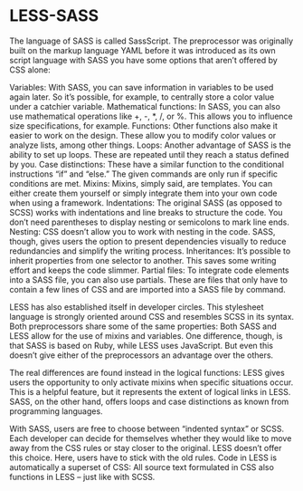 # LESS-SASS
The language of SASS is called SassScript. The preprocessor was originally built on the markup language YAML before it was introduced as its own script language with SASS you have some options that aren’t offered by CSS alone:

Variables: With SASS, you can save information in variables to be used again later. So it’s possible, for example, to centrally store a color value under a catchier variable.
Mathematical functions: In SASS, you can also use mathematical operations like +, -, *, /, or %. This allows you to influence size specifications, for example.
Functions: Other functions also make it easier to work on the design. These allow you to modify color values or analyze lists, among other things.
Loops: Another advantage of SASS is the ability to set up loops. These are repeated until they reach a status defined by you.
Case distinctions: These have a similar function to the conditional instructions “if” and “else.” The given commands are only run if specific conditions are met.
Mixins: Mixins, simply said, are templates. You can either create them yourself or simply integrate them into your own code when using a framework.
Indentations: The original SASS (as opposed to SCSS) works with indentations and line breaks to structure the code. You don’t need parentheses to display nesting or semicolons to mark line ends.
Nesting: CSS doesn’t allow you to work with nesting in the code. SASS, though, gives users the option to present dependencies visually to reduce redundancies and simplify the writing process.
Inheritances: It’s possible to inherit properties from one selector to another. This saves some writing effort and keeps the code slimmer.
Partial files: To integrate code elements into a SASS file, you can also use partials. These are files that only have to contain a few lines of CSS and are imported into a SASS file by command.


LESS has also established itself in developer circles. This stylesheet language is strongly oriented around CSS and resembles SCSS in its syntax. Both preprocessors share some of the same properties: Both SASS and LESS allow for the use of mixins and variables. One difference, though, is that SASS is based on Ruby, while LESS uses JavaScript. But even this doesn’t give either of the preprocessors an advantage over the others.

The real differences are found instead in the logical functions: LESS gives users the opportunity to only activate mixins when specific situations occur. This is a helpful feature, but it represents the extent of logical links in LESS. SASS, on the other hand, offers loops and case distinctions as known from programming languages.

With SASS, users are free to choose between “indented syntax” or SCSS. Each developer can decide for themselves whether they would like to move away from the CSS rules or stay closer to the original. LESS doesn’t offer this choice. Here, users have to stick with the old rules. Code in LESS is automatically a superset of CSS: All source text formulated in CSS also functions in LESS – just like with SCSS.
